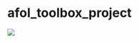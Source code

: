 # afol_toolbox_project
![](https://github.com/bb1950328/afol_toolbox_project/workflows/PythonUnittests/badge.svg)
